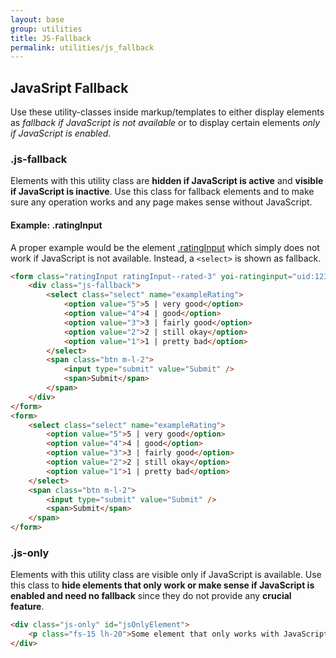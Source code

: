 ```yaml
---
layout: base
group: utilities
title: JS-Fallback
permalink: utilities/js_fallback
---
```


## JavaSript Fallback

Use these utility-classes inside markup/templates to either display elements as _fallback if JavaScript is not available_ or to display certain elements  _only if JavaScript is enabled_.

### .js-fallback

Elements with this utility class are **hidden if JavaScript is active** and **visible if JavaScript is inactive**. Use this class for fallback elements and to make sure any operation works and any page makes sense without JavaScript.

#### Example: .ratingInput

A proper example would be the element [.ratingInput](/pages/elements/ratingInput.html) which simply does not work if JavaScript is not available. Instead, a `<select>` is shown as fallback.

```html
<form class="ratingInput ratingInput--rated-3" yoi-ratinginput="uid:1234; score:3;">
    <div class="js-fallback">
        <select class="select" name="exampleRating">
            <option value="5">5 | very good</option>
            <option value="4">4 | good</option>
            <option value="3">3 | fairly good</option>
            <option value="2">2 | still okay</option>
            <option value="1">1 | pretty bad</option>
        </select>
        <span class="btn m-l-2">
            <input type="submit" value="Submit" />
            <span>Submit</span>
        </span>
    </div>
</form>
<form>
    <select class="select" name="exampleRating">
        <option value="5">5 | very good</option>
        <option value="4">4 | good</option>
        <option value="3">3 | fairly good</option>
        <option value="2">2 | still okay</option>
        <option value="1">1 | pretty bad</option>
    </select>
    <span class="btn m-l-2">
        <input type="submit" value="Submit" />
        <span>Submit</span>
    </span>
</form>
```

### .js-only

Elements with this utility class are visible only if JavaScript is available. Use this class to **hide elements that only work or make sense if JavaScript is enabled and need no fallback** since they do not provide any **crucial feature**.

```html
<div class="js-only" id="jsOnlyElement">
    <p class="fs-15 lh-20">Some element that only works with JavaScript enabled.</p>
</div>
```

<script>
    $(function () {
        var element = $("#jsOnlyElement");
        (function(){
            element
                .fadeIn("slow")
                .animate({ marginLeft: 200 }, 1000)
                .animate({ marginLeft: 0 },   1000)
                .fadeOut("slow", arguments.callee);
        }());
    });
</script>
